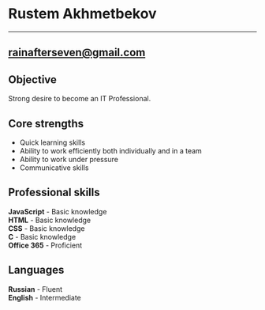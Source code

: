 Rustem Akhmetbekov
==================

---

rainafterseven@gmail.com
---

Objective
---------

Strong desire to become an IT Professional.

Core strengths
--------------

 - Quick learning skills
 - Ability to work efficiently both individually and in a team
 - Ability to work under pressure
 - Communicative skills

Professional skills
-------------------

__JavaScript__ - Basic knowledge\
__HTML__ - Basic knowledge\
__CSS__ - Basic knowledge\
__C__ - Basic knowledge\
__Office 365__ - Proficient

Languages
---------

__Russian__ - Fluent\
__English__ - Intermediate

